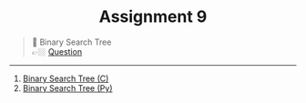 <h1 align="center"> Assignment 9 </h1>

> 💠 Binary Search Tree<br> 👉🏼 [Question](/Questions/Assignment-9%40DSALAB.txt)

---

1. [Binary Search Tree (C)](/Binary%20Tree/C%20Programs/BST.c)
1. [Binary Search Tree (Py)](/Binary%20Tree/Python%20Programs/BST.py)
